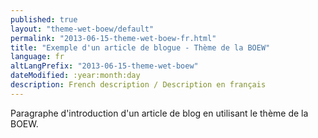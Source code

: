 ```yaml
---
published: true
layout: "theme-wet-boew/default"
permalink: "2013-06-15-theme-wet-boew-fr.html"
title: "Exemple d'un article de blogue - Thème de la BOEW"
language: fr
altLangPrefix: "2013-06-15-theme-wet-boew"
dateModified: :year:month:day
description: French description / Description en français
---
```


Paragraphe d'introduction d'un article de blog en utilisant le thème de la BOEW.
